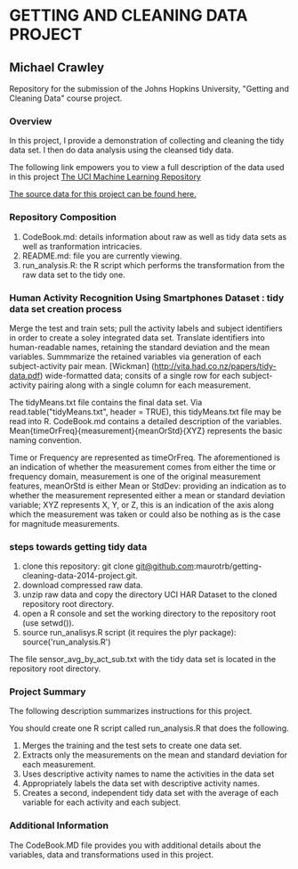 # GETTING AND CLEANING DATA PROJECT

## Michael Crawley

Repository for the submission of the Johns Hopkins University, "Getting and Cleaning Data" course project.

### Overview
In this project, I provide a demonstration of collecting and cleaning the tidy data set. I then do data analysis using the cleansed tidy data.

The following link empowers you to view a full description of the data used in this project 
[The UCI Machine Learning Repository](http://archive.ics.uci.edu/ml/datasets/Human+Activity+Recognition+Using+Smartphones)

[The source data for this project can be found here.](https://d396qusza40orc.cloudfront.net/getdata%2Fprojectfiles%2FUCI%20HAR%20Dataset.zip)

### Repository Composition
1. CodeBook.md: details information about raw as well as tidy data sets as well as tranformation intricacies.
2. README.md: file you are currently viewing.
3. run_analysis.R: the R script which performs the transformation from the raw data set to the tidy one.

### Human Activity Recognition Using Smartphones Dataset : tidy data set creation process
Merge the test and train sets; pull the activity labels and subject identifiers in order to create a soley integrated data set. 
Translate identifiers into human-readable names, retaining the standard deviation and the mean variables.  Summmarize the retained variables via generation of each subject-activity pair mean.  [Wickman] (http://vita.had.co.nz/papers/tidy-data.pdf) wide-formatted data; consits of a single row for each subject-activity pairing along with a single column for each measurement.

The tidyMeans.txt file contains the final data set.  Via read.table("tidyMeans.txt", header = TRUE), this tidyMeans.txt file may be read into R. CodeBook.md contains a detailed description of the variables. Mean{timeOrFreq}{measurement}{meanOrStd}{XYZ} represents the basic naming convention.

Time or Frequency are represented as timeOrFreq.  The aforementioned is an indication of whether the measurement comes from either the time or frequency domain, measurement is one of the original measurement features, meanOrStd is either Mean or StdDev: providing an indication as to whether the measurement represented either a mean or standard deviation variable; XYZ represents X, Y, or Z, this is an indication of  the axis along which the measurement was taken or could also be nothing as is the case for magnitude measurements.

### steps towards getting tidy data
1. clone this repository: git clone git@github.com:maurotrb/getting-cleaning-data-2014-project.git.
2. download compressed raw data.
3. unzip raw data and copy the directory UCI HAR Dataset to the cloned repository root directory.
4. open a R console and set the working directory to the repository root (use setwd()).
5. source run_analisys.R script (it requires the plyr package): source('run_analysis.R')

 The file sensor_avg_by_act_sub.txt with the tidy data set is located in the repository root directory.

### Project Summary
The following description summarizes instructions for this project.

You should create one R script called run_analysis.R that does the following. 
1. Merges the training and the test sets to create one data set.
2. Extracts only the measurements on the mean and standard deviation for each measurement. 
3. Uses descriptive activity names to name the activities in the data set
4. Appropriately labels the data set with descriptive activity names.  
5. Creates a second, independent tidy data set with the average of each variable for each activity and each subject. 

### Additional Information
The CodeBook.MD file provides you with additional details about the variables, data and transformations used in this project.

